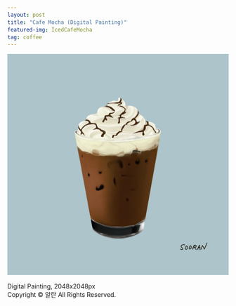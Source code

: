 ```yaml
---
layout: post
title: "Cafe Mocha (Digital Painting)"
featured-img: IcedCafeMocha
tag: coffee
---
```


![](/assets/img/posts/IcedCafeMocha.jpg)

Digital Painting, 2048x2048px  
Copyright © 알란 All Rights Reserved.
